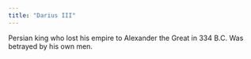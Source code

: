 ```yaml
---
title: "Darius III"
---
```

Persian king who lost his empire to Alexander the Great in 334 B.C. Was betrayed by his own men.


